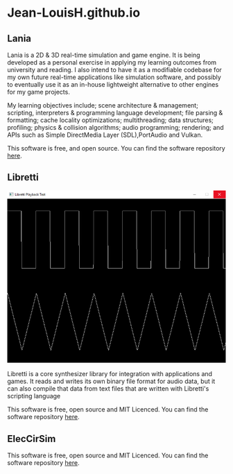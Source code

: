 # Jean-LouisH.github.io

## Lania

Lania is a 2D & 3D real-time simulation and game engine. It is being developed as a personal exercise in applying my learning outcomes from university and reading. I also intend to have it as a modifiable codebase for my own future real-time applications like simulation software, and possibly to eventually use it as an in-house lightweight alternative to other engines for my game projects.

My learning objectives include; scene architecture & management; scripting, interpreters & programming language development; file parsing & formatting; cache locality optimizations; multithreading; data structures; profiling; physics & collision algorithms; audio programming; rendering; and APIs such as Simple DirectMedia Layer (SDL),PortAudio and Vulkan.

This software is free, and open source. You can find the software repository [here](https://github.com/Jean-LouisH/Lania).

## Libretti

![Screenshot](https://github.com/Jean-LouisH/Libretti/blob/master/screenshot.png)

Libretti is a core synthesizer library for integration with applications and games. It reads and writes its own binary file format for audio data, but it can also compile that data from text files that are written with Libretti's scripting language

This software is free, open source and MIT Licenced. You can find the software repository [here](https://github.com/Jean-LouisH/Libretti).

## ElecCirSim

This software is free, open source and MIT Licenced. You can find the software repository [here](https://github.com/Jean-LouisH/ElecCirSim).